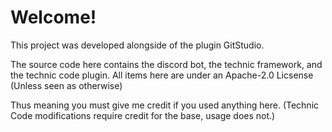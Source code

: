 # Welcome!

This project was developed alongside of the plugin GitStudio.

The source code here contains the discord bot, the technic framework, and the technic code plugin.
All items here are under an Apache-2.0 Licsense (Unless seen as otherwise)

Thus meaning you must give me credit if you used anything here. (Technic Code modifications require credit for the base, usage does not.)
